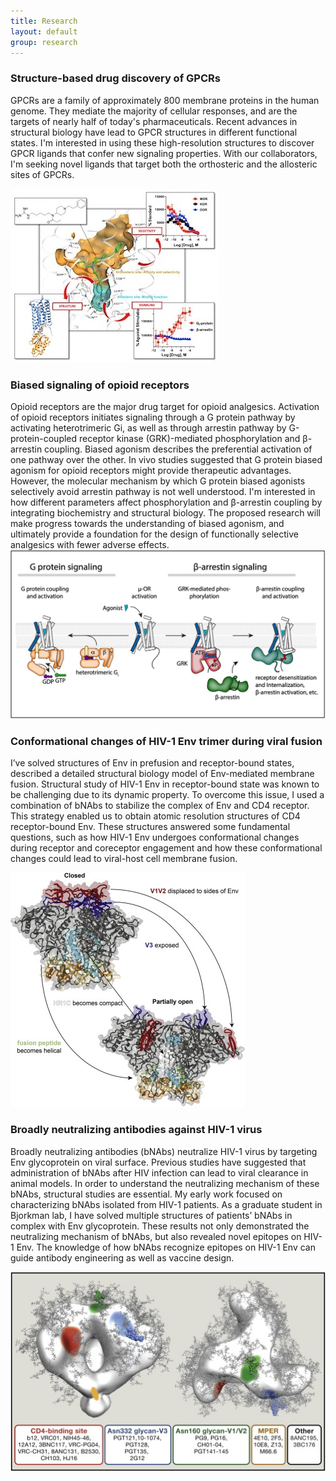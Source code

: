 ```yaml
---
title: Research
layout: default
group: research
---
```

<div class="row">

### Structure-based drug discovery of GPCRs 

<div class="col-md-5 order-md-2">

GPCRs are a family of approximately 800 membrane proteins in the human genome. They mediate the majority of cellular responses, and are the targets of nearly half of today's pharmaceuticals. Recent advances in structural biology have lead to GPCR structures in different functional states. I'm interested in using these high-resolution structures to discover GPCR ligands that confer new signaling properties. With our collaborators, I'm seeking novel ligands that target both the orthosteric and the allosteric sites of GPCRs. 
</div>
<div class="col-md-4 order-md-1 align-self-center">
<img class="img-responsive" src="/static/img/bitopic_figure.jpeg" alt="bitopic">


</div>
</div>
<div class="row">

### Biased signaling of opioid receptors

<div class="col-md-9 order-md-2">
Opioid receptors are the major drug target for opioid analgesics. Activation of opioid receptors initiates signaling through a G protein pathway by activating heterotrimeric Gi, as well as through arrestin pathway by G-protein-coupled receptor kinase (GRK)-mediated phosphorylation and β-arrestin coupling. Biased agonism describes the preferential activation of one pathway over the other. In vivo studies suggested that G protein biased agonism for opioid receptors might provide therapeutic advantages. However, the molecular mechanism by which G protein biased agonists selectively avoid arrestin pathway is not well understood. I'm interested in how different parameters affect phosphorylation and β-arrestin coupling by integrating biochemistry and structural biology. The proposed research will make progress towards the understanding of biased agonism, and ultimately provide a foundation for the design of functionally selective analgesics with fewer adverse effects.


<img class="img-responsive" src="/static/img/signaling.jpg" alt="signaling">
</div>
</div>
<div class="row">

### Conformational changes of HIV-1 Env trimer during viral fusion

<div class="col-md-5 order-md-1 ">

I’ve solved structures of Env in prefusion and receptor-bound states, described a detailed structural biology model of Env-mediated membrane fusion. Structural study of HIV-1 Env in receptor-bound state was known to be challenging due to its dynamic property. To overcome this issue, I used a combination of bNAbs to stabilize the complex of Env and CD4 receptor. This strategy enabled us to obtain atomic resolution structures of CD4 receptor-bound Env. These structures answered some fundamental questions, such as how HIV-1 Env undergoes conformational changes during receptor and coreceptor engagement and how these conformational changes could lead to viral-host cell membrane fusion. 
</div>

<div class="col-md-4 order-md-1 align-self-center">

<img class="img-responsive center-block" src="/static/img/fusion.jpg" alt="antibiotic">
</div>
</div>
<div class="row">

### Broadly neutralizing antibodies against HIV-1 virus

<div class="col-md-9 order-md-2">


Broadly neutralizing antibodies (bNAbs) neutralize HIV-1 virus by targeting Env glycoprotein on viral surface. Previous studies have suggested that administration of bNAbs after HIV infection can lead to viral clearance in animal models. In order to understand the neutralizing mechanism of these bNAbs, structural studies are essential. My early work focused on characterizing bNAbs isolated from HIV-1 patients. As a graduate student in Bjorkman lab, I have solved multiple structures of patients’ bNAbs in complex with Env glycoprotein. These results not only demonstrated the neutralizing mechanism of bNAbs, but also revealed novel epitopes on HIV-1 Env. The knowledge of how bNAbs recognize epitopes on HIV-1 Env can guide antibody engineering as well as vaccine design. 

<img class="img-responsive" src="/static/img/bnab.jpeg" alt="hairball">
</div>
</div>
<div class="row">


